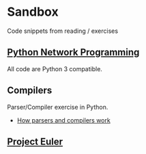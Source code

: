 Sandbox
=====

Code snippets from reading / exercises

[Python Network Programming](http://www.amazon.com/Foundations-Python-Network-Programming-Goerzen/dp/1590593715)
-----
All code are Python 3 compatible. 

Compilers
-----
Parser/Compiler exercise in Python.

* [How parsers and compilers work](http://parsingintro.sourceforge.net)

[Project Euler](projecteuler.net)
-----

